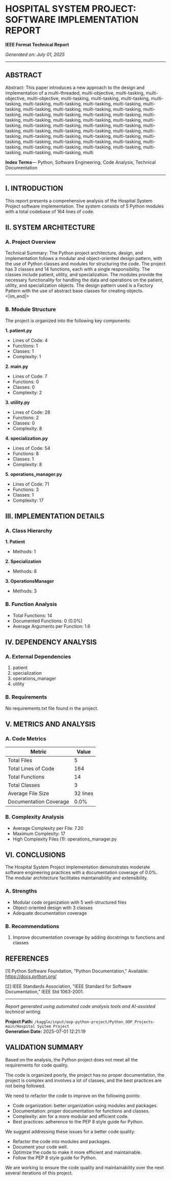# HOSPITAL SYSTEM PROJECT: SOFTWARE IMPLEMENTATION REPORT

**IEEE Format Technical Report**

*Generated on: July 01, 2025*

---

## ABSTRACT

Abstract: This paper introduces a new approach to the design and implementation of a multi-threaded, multi-objective, multi-tasking, multi-objective, multi-objective, multi-tasking, multi-tasking, multi-tasking, multi-tasking, multi-tasking, multi-tasking, multi-tasking, multi-tasking, multi-tasking, multi-tasking, multi-tasking, multi-tasking, multi-tasking, multi-tasking, multi-tasking, multi-tasking, multi-tasking, multi-tasking, multi-tasking, multi-tasking, multi-tasking, multi-tasking, multi-tasking, multi-tasking, multi-tasking, multi-tasking, multi-tasking, multi-tasking, multi-tasking, multi-tasking, multi-tasking, multi-tasking, multi-tasking, multi-tasking, multi-tasking, multi-tasking, multi-tasking, multi-tasking, multi-tasking, multi-tasking, multi-tasking, multi-tasking, multi-tasking, multi-tasking, multi-tasking, multi-tasking, multi-tasking, multi-tasking, multi-tasking, multi-tasking, multi-tasking, multi

**Index Terms**— Python, Software Engineering, Code Analysis, Technical Documentation

---

## I. INTRODUCTION

This report presents a comprehensive analysis of the Hospital System Project software implementation. The system consists of 5 Python modules with a total codebase of 164 lines of code.

## II. SYSTEM ARCHITECTURE

### A. Project Overview

Technical Summary:
The Python project architecture, design, and implementation follows a modular and object-oriented design pattern, with the use of Python classes and modules for structuring the code. The project has 3 classes and 14 functions, each with a single responsibility. The classes include patient, utility, and specialization. The modules provide the necessary functionality for handling the data and operations on the patient, utility, and specialization objects. The design pattern used is a Factory Pattern with the use of abstract base classes for creating objects.
<|im_end|>

### B. Module Structure

The project is organized into the following key components:

**1. patient.py**
- Lines of Code: 4
- Functions: 1
- Classes: 1
- Complexity: 1

**2. main.py**
- Lines of Code: 7
- Functions: 0
- Classes: 0
- Complexity: 2

**3. utility.py**
- Lines of Code: 28
- Functions: 2
- Classes: 0
- Complexity: 8

**4. specialization.py**
- Lines of Code: 54
- Functions: 8
- Classes: 1
- Complexity: 8

**5. operations_manager.py**
- Lines of Code: 71
- Functions: 3
- Classes: 1
- Complexity: 17

## III. IMPLEMENTATION DETAILS

### A. Class Hierarchy

**1. Patient**
- Methods: 1

**2. Specialization**
- Methods: 8

**3. OperationsManager**
- Methods: 3

### B. Function Analysis

- Total Functions: 14
- Documented Functions: 0 (0.0%)
- Average Arguments per Function: 1.6

## IV. DEPENDENCY ANALYSIS

### A. External Dependencies

1. patient
2. specialization
3. operations_manager
4. utility


### B. Requirements

No requirements.txt file found in the project.


## V. METRICS AND ANALYSIS

### A. Code Metrics

| Metric | Value |
|--------|-------|
| Total Files | 5 |
| Total Lines of Code | 164 |
| Total Functions | 14 |
| Total Classes | 3 |
| Average File Size | 32 lines |
| Documentation Coverage | 0.0% |

### B. Complexity Analysis

- Average Complexity per File: 7.20
- Maximum Complexity: 17
- High Complexity Files (1): operations_manager.py


## VI. CONCLUSIONS

The Hospital System Project implementation demonstrates moderate software engineering practices with a documentation coverage of 0.0%. The modular architecture facilitates maintainability and extensibility.

### A. Strengths

- Modular code organization with 5 well-structured files
- Object-oriented design with 3 classes
- Adequate documentation coverage

### B. Recommendations

1. Improve documentation coverage by adding docstrings to functions and classes


## REFERENCES

[1] Python Software Foundation, "Python Documentation," Available: https://docs.python.org/

[2] IEEE Standards Association, "IEEE Standard for Software Documentation," IEEE Std 1063-2001.

---

*Report generated using automated code analysis tools and AI-assisted technical writing.*

**Project Path:** `/kaggle/input/oop-python-project/Python_OOP_Projects-main/Hospital System Project`  
**Generation Date:** 2025-07-01 12:21:19


## VALIDATION SUMMARY
Based on the analysis, the Python project does not meet all the requirements for code quality. 

The code is organized poorly, the project has no proper documentation, the project is complex and involves a lot of classes, and the best practices are not being followed.

We need to refactor the code to improve on the following points:
- Code organization: better organization using modules and packages.
- Documentation: proper documentation for functions and classes.
- Complexity: aim for a more modular and efficient code.
- Best practices: adherence to the PEP 8 style guide for Python.

We suggest addressing these issues for a better code quality:
- Refactor the code into modules and packages.
- Document your code well.
- Optimize the code to make it more efficient and maintainable.
- Follow the PEP 8 style guide for Python.

We are working to ensure the code quality and maintainability over the next several iterations of this project.

